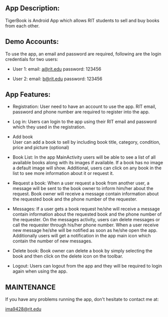 App Description:
----------------
TigerBook is Android App which allows RIT students to sell and buy books from each other. 


Demo Accounts:
------------------
To use the app, an email and password are required, following are the login credentials for two users:
- User 1: 
email: a@rit.edu
password: 123456

- User 2: 
email: b@rit.edu
password: 123456


App Features:
-------------
- Registration:
User need to have an account to use the app. RIT email, password and phone number are required to register into the app.
 
- Log in:
Users can login to the app using their RIT email and password which they used in the registration. 

- Add book  
User can add a book to sell by including book title, category, condition, price and picture (optional)

- Book List:
In the app MainActivity users will be able to see a list of all available books along with its images if available. If a book has no image a default image will show. Additional, users can click on any book in the list to see more information about it or request it. 

- Request a book:
When a user request a book from another user, a message will be sent to the book owner to inform him/her about the request. Book owner will receive a message contain information about the requested book and the phone number of the requester. 

- Messages: 
If a user gets a book request he/she will receive a message contain information about the requested book and the phone number of the requester. On the messages activity, users can delete messages or call the requester through his/her phone number. When a user receive new message he/she will be notified as soon as he/she open the app. Additionally users will get a notification in the app main icon which contain the number of new messages.

- Delete book:
Book owner can delete a book by simply selecting the book and then click on  the delete icon on the toolbar. 

- Logout:
Users can logout from the app and they will be required to login again when using the app.


MAINTENANCE
-----------
If you have any problems running the app, don't hesitate to contact me at: 

ima9428@rit.edu
